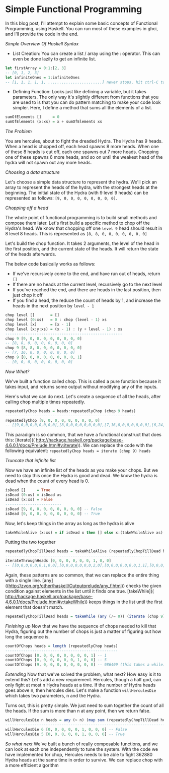 Simple Functional Programming
=============================

In this blog post, I'll attempt to explain some basic concepts of Functional Programming, using Haskell. You can run most of these examples in ghci, and I'll provide the code in the end.

*Simple Overview Of Haskell Syntax*

* List Creation: You can create a list / array using the : operator. This can even be done lazily to get an infinite list.
```haskell
let firstArray = 0:1:[2, 3]
-- [0, 1, 2, 3]
let infiniteOnes = 1:infiniteOnes
-- [1, 1, 1, 1, 1, ........................] never stops, hit ctrl-C to get your interpreter back
```

* Defining Function: Looks just like defining a variable, but it takes parameters. The only way it's slightly different from functions that you are used to is that you can do pattern matching to make your code look simpler. Here, I define a method that sums all the elements of a list.
```haskell
sumOfElements []     = 0
sumOfElements (x:xs) = x + sumOfElements xs
```

*The Problem*

You are hercules, about to fight the dreaded Hydra. The Hydra has 9 heads. When a head is chopped off, each head spawns 8 more heads. When one of these 8 heads is cut off, each one spawns out 7 more heads. Chopping one of these spawns 6 more heads, and so on until the weakest head of the hydra will not spawn out any more heads.

*Choosing a data structure*

Let's choose a simple data structure to represent the hydra. We'll pick an array to represent the heads of the hydra, with the strongest heads at the beginning. The initial state of the Hydra (with 9 level 9 heads) can be represented as follows: ```[9, 0, 0, 0, 0, 0, 0, 0, 0]```.

*Chopping off a head*

The whole point of functional programming is to build small methods and compose them later. Let's first build a specific method to chop off the Hydra's head. We know that chopping off one `level 9` head should result in 8 level 8 heads. This is represented as ```[8, 8, 0, 0, 0, 0, 0, 0, 0]```

Let's build the chop function. It takes 2 arguments, the level of the head in the first position, and the current state of the heads. It will return the state of the heads afterwards.

The below code basically works as follows:

* If we've recursively come to the end, and have run out of heads, return ```[]```
* If there are no heads at the current level, recursively go to the next level
* If you've reached the end, and there are heads in the last position, then just chop it off
* If you find a head, the reduce the count of heads by 1, and increase the heads in the next position by ```level - 1```

```haskell
chop level []       = []
chop level (0:xs)   = 0 : chop (level - 1) xs
chop level [x]      = [x - 1]
chop level (x:y:xs) = (x - 1) : (y + level - 1) : xs
----------------------------------------------------
chop 9 [9, 0, 0, 0, 0, 0, 0, 0, 0]
-- [8, 8, 0, 0, 0, 0, 0, 0, 0]
chop 9 [8, 8, 0, 0, 0, 0, 0, 0, 0]
-- [7, 16, 0, 0, 0, 0, 0, 0, 0]
chop 9 [0, 0, 0, 0, 0, 0, 0, 0, 1]
-- [0, 0, 0, 0, 0, 0, 0, 0, 0]
```

*Now What?*

We've built a function called chop. This is called a pure function because it takes input, and returns some output without modifying any of the inputs.

Here's what we can do next. Let's create a sequence of all the heads, after calling chop multiple times repeatedly.

```haskell
repeatedlyChop heads = heads:repeatedlyChop (chop 9 heads)
----------------------------------------------------------
repeatedlyChop [9, 0, 0, 0, 0, 0, 0, 0, 0]
-- [[9,0,0,0,0,0,0,0,0],[8,8,0,0,0,0,0,0,0],[7,16,0,0,0,0,0,0,0],[6,24,0,0,0,0,0,0,0],[5,32,0,0,0,0,0,0,0], ...] this is an infinite list
```

This paradigm is so common, that we have a functional construct that does this: [iterate](( http://hackage.haskell.org/package/base-4.6.0.1/docs/Prelude.html#v:iterate)). We can replace the code with the following equivalent: ```repeatedlyChop heads = iterate (chop 9) heads```

*Truncate that infinite list*

Now we have an infinite list of the heads as you make your chops. But we need to stop this once the Hydra is good and dead. We know the hydra is dead when the count of every head is 0.

```haskell
isDead []     = True
isDead (0:xs) = isDead xs
isDead (x:xs) = False
-------------------------
isDead [9, 0, 0, 0, 0, 0, 0, 0, 0] -- False
isDead [0, 0, 0, 0, 0, 0, 0, 0, 0] -- True
```

Now, let's keep things in the array as long as the hydra is alive
```haskell
takeWhileAlive (x:xs) = if isDead x then [] else x:(takeWhileAlive xs)
```

Putting the two together
```haskell
repeatedlyChopTillDead heads = takeWhileAlive (repeatedlyChopTillDead heads)
-----------------------------------------------------------------
iterateThroughHeads [0, 0, 0, 0, 0, 0, 1, 0, 0]
-- [[0,0,0,0,0,0,1,0,0],[0,0,0,0,0,0,0,2,0],[0,0,0,0,0,0,0,1,1],[0,0,0,0,0,0,0,0,2],[0,0,0,0,0,0,0,0,1]]
```

Again, these patterns are so common, that we can replace the entire thing with a single line. [any] ((http://zvon.org/other/haskell/Outputprelude/any_f.html)) checks the given condition against elements in the list until it finds one true. [takeWhile](( http://hackage.haskell.org/package/base-4.6.0.1/docs/Prelude.html#v:takeWhile)) keeps things in the list until the first element that doesn't match.

```haskell
repeatedlyChopTillDead heads = takeWhile (any (/= 0)) (iterate (chop 9) heads)
```

*Finishing up*
Now that we have the sequence of chops needed to kill that Hydra, figuring out the number of chops is just a matter of figuring out how long the sequence is.

```haskell
countOfChops heads = length (repeatedlyChop heads)
--------------------------------------------------
countOfChops [0, 0, 0, 0, 0, 0, 0, 0, 1] -- 1
countOfChops [0, 0, 0, 0, 0, 0, 1, 0, 0] -- 5
countOfChops [9, 0, 0, 0, 0, 0, 0, 0, 0] -- 986409 (this takes a while)
```

*Extending*
Now that we've solved the problem, what next? How easy is it to extend this? Let's add a new requirement. Hercules, though a half god, can only fight at most n Hydra heads at a time. If the number of Hydra heads goes above n, then hercules dies. Let's make a function ```willHerculesDie``` which takes two parameters, n and the Hydra.

Turns out, this is pretty simple. We just need to sum together the count of all the heads. If the sum is more than n at any point, then we return false.

```haskell
willHerculesDie n heads = any (> n) (map sum (repeatedlyChopTillDead heads))
----------------------------------------------------------------------------
willHerculesDie 6 [0, 0, 0, 0, 0, 1, 0, 0, 0] -- False
willHerculesDie 5 [0, 0, 0, 0, 0, 1, 0, 0, 0] -- True
```

*So what next*
We've built a bunch of really composable functions, and we can look at each one independently to tune the system. With the code we have implemented for chop, Hercules needs to be able to fight 362880 Hydra heads at the same time in order to survive. We can replace chop with a more efficient algorithm
